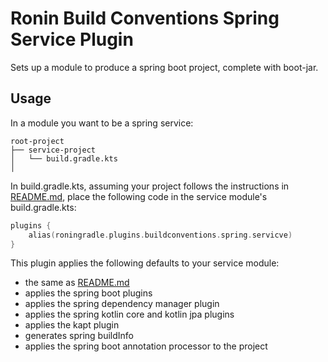 # Ronin Build Conventions Spring Service Plugin

Sets up a module to produce a spring boot project, complete with boot-jar.

## Usage

In a module you want to be a spring service:

```
root-project
├── service-project
│   └── build.gradle.kts
│   
```

In build.gradle.kts, assuming your project follows the instructions in [README.md](../../README.md), place the following code in the service module's build.gradle.kts:

```kotlin
plugins {
    alias(roningradle.plugins.buildconventions.spring.servicve)
}
```

This plugin applies the following defaults to your service module:

- the same as [README.md](../ronin-build-conventions-kotlin/README.md)
- applies the spring boot plugins
- applies the spring dependency manager plugin
- applies the spring kotlin core and kotlin jpa plugins
- applies the kapt plugin
- generates spring buildInfo
- applies the spring boot annotation processor to the project
